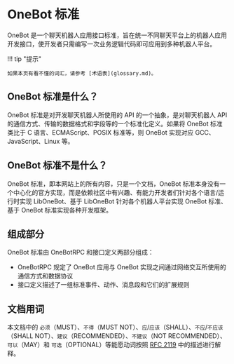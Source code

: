 # OneBot 标准

OneBot 是一个聊天机器人应用接口标准，旨在统一不同聊天平台上的机器人应用开发接口，使开发者只需编写一次业务逻辑代码即可应用到多种机器人平台。

!!! tip "提示"

    如果本页有看不懂的词汇，请参考 [术语表](glossary.md)。

## OneBot 标准是什么？

OneBot 标准是对开发聊天机器人所使用的 API 的一个抽象，是对聊天机器人 API 的通信方式、传输的数据格式和字段等的一个标准化定义。如果将 OneBot 标准类比于 C 语言、ECMAScript、POSIX 标准等，则 OneBot 实现对应 GCC、JavaScript、Linux 等。

## OneBot 标准不是什么？

OneBot 标准，即本网站上的所有内容，只是一个文档，OneBot 标准本身没有一个中心化的官方实现，而是依赖社区中有兴趣、有能力开发者们针对各个语言/运行时实现 LibOneBot、基于 LibOneBot 针对各个机器人平台实现 OneBot 标准、基于 OneBot 标准实现各种开发框架。

## 组成部分

OneBot 标准由 OneBotRPC 和接口定义两部分组成：

- OneBotRPC 规定了 OneBot 应用与 OneBot 实现之间通过网络交互所使用的通信方式和数据协议
- 接口定义描述了一组标准事件、动作、消息段和它们的扩展规则

## 文档用词

本文档中的 `必须`（MUST）、`不得`（MUST NOT）、`应`/`应该`（SHALL）、`不应`/`不应该`（SHALL NOT）、`建议`（RECOMMENDED）、`不建议`（NOT RECOMMENDED）、`可以`（MAY）和 `可选`（OPTIONAL）等能愿动词按照 [RFC 2119](https://www.ietf.org/rfc/rfc2119.txt) 中的描述进行解释。
